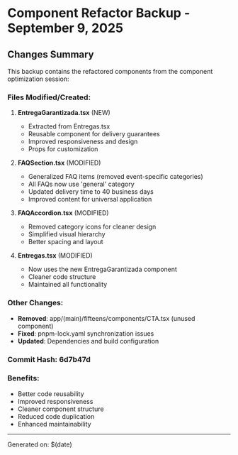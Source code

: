 # Component Refactor Backup - September 9, 2025

## Changes Summary

This backup contains the refactored components from the component optimization session:

### Files Modified/Created:

1. **EntregaGarantizada.tsx** (NEW)
   - Extracted from Entregas.tsx
   - Reusable component for delivery guarantees
   - Improved responsiveness and design
   - Props for customization

2. **FAQSection.tsx** (MODIFIED)
   - Generalized FAQ items (removed event-specific categories)
   - All FAQs now use 'general' category
   - Updated delivery time to 40 business days
   - Improved content for universal application

3. **FAQAccordion.tsx** (MODIFIED)
   - Removed category icons for cleaner design
   - Simplified visual hierarchy
   - Better spacing and layout

4. **Entregas.tsx** (MODIFIED)
   - Now uses the new EntregaGarantizada component
   - Cleaner code structure
   - Maintained all functionality

### Other Changes:

- **Removed**: app/(main)/fifteens/components/CTA.tsx (unused component)
- **Fixed**: pnpm-lock.yaml synchronization issues
- **Updated**: Dependencies and build configuration

### Commit Hash: 6d7b47d

### Benefits:

- Better code reusability
- Improved responsiveness
- Cleaner component structure
- Reduced code duplication
- Enhanced maintainability

---

Generated on: $(date)
